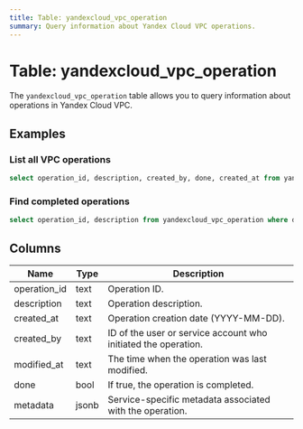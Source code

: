```yaml
---
title: Table: yandexcloud_vpc_operation
summary: Query information about Yandex Cloud VPC operations.
---
```


# Table: yandexcloud_vpc_operation

The `yandexcloud_vpc_operation` table allows you to query information about operations in Yandex Cloud VPC.

## Examples

### List all VPC operations
```sql
select operation_id, description, created_by, done, created_at from yandexcloud_vpc_operation;
```

### Find completed operations
```sql
select operation_id, description from yandexcloud_vpc_operation where done = true;
```

## Columns
| Name        | Type   | Description                                 |
|-------------|--------|---------------------------------------------|
| operation_id| text   | Operation ID.                               |
| description | text   | Operation description.                      |
| created_at  | text   | Operation creation date (YYYY-MM-DD).       |
| created_by  | text   | ID of the user or service account who initiated the operation. |
| modified_at | text   | The time when the operation was last modified. |
| done        | bool   | If true, the operation is completed.         |
| metadata    | jsonb  | Service-specific metadata associated with the operation. | 